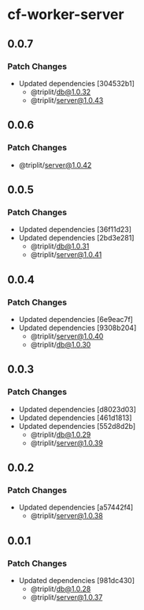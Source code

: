 # cf-worker-server

## 0.0.7

### Patch Changes

- Updated dependencies [304532b1]
  - @triplit/db@1.0.32
  - @triplit/server@1.0.43

## 0.0.6

### Patch Changes

- @triplit/server@1.0.42

## 0.0.5

### Patch Changes

- Updated dependencies [36f11d23]
- Updated dependencies [2bd3e281]
  - @triplit/db@1.0.31
  - @triplit/server@1.0.41

## 0.0.4

### Patch Changes

- Updated dependencies [6e9eac7f]
- Updated dependencies [9308b204]
  - @triplit/server@1.0.40
  - @triplit/db@1.0.30

## 0.0.3

### Patch Changes

- Updated dependencies [d8023d03]
- Updated dependencies [461d1813]
- Updated dependencies [552d8d2b]
  - @triplit/db@1.0.29
  - @triplit/server@1.0.39

## 0.0.2

### Patch Changes

- Updated dependencies [a57442f4]
  - @triplit/server@1.0.38

## 0.0.1

### Patch Changes

- Updated dependencies [981dc430]
  - @triplit/db@1.0.28
  - @triplit/server@1.0.37
